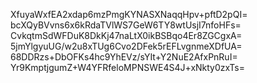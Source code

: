 XfuyaWxfEA2xdap6mzPmgKYNASXNaqqHpv+pftD2pQI=
bcXQyBVvns6x6kRdaTVlWS7GeW6TY8wtUsjI7nfoHFs=
CvkqtmSdWFDuK8DkKj47naLtX0ikBSBqo4Er8ZGCgxA=
5jmYlgyuUG/w2u8xTUg6Cvo2DFek5rEFLvgnmeXDfUA=
68DDRzs+DbOFKs4hc9YhEVz/sYIt+Y2NuE2AfxPnRuI=
Yr9KmptjgumZ+W4YFRfeloMPNSWE4S4J+xNkty0zxTs=
